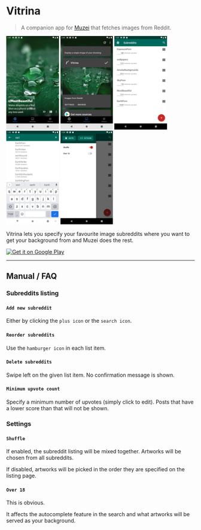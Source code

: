 # Vitrina

> A companion app for [Muzei](https://github.com/romannurik/muzei) that fetches images from Reddit.

<img src="./other/images/screenshot_muzei_main.png" alt="Muzei Main" height="250"/> <img src="./other/images/screenshot_muzei_selector.png" alt="Muzei Selector" height="250"/> <img src="./other/images/screenshot_home.png" alt="Home" height="250"/> <img src="./other/images/screenshot_search.png" alt="Search" height="250"/> <img src="./other/images/screenshot_settings.png" alt="Settings" height="250"/>

Vitrina lets you specify your favourite image subreddits where you want to get your background from and Muzei does the rest.

<a href="https://play.google.com/store/apps/details?id=stoyck.vitrina" target="_blank">
<img src="https://play.google.com/intl/en_us/badges/images/generic/en-play-badge.png" alt="Get it on Google Play" height="90"/></a>

---

## Manual / FAQ

### Subreddits listing

#### `Add new subreddit`

Either by clicking the `plus icon` or the `search icon`.

#### `Reorder subreddits`

Use the `hamburger icon` in each list item.

#### `Delete subreddits`

Swipe left on the given list item. No confirmation message is shown.

#### `Minimum upvote count`

Specify a minimum number of upvotes (simply click to edit). Posts that have a lower score than that will not be shown.

### Settings

#### `Shuffle`

If enabled, the subreddit listing will be mixed together. Artworks will be chosen from all subreddits.

If disabled, artworks will be picked in the order they are specified on the listing page.

#### `Over 18`

This is obvious.

It affects the autocomplete feature in the search and what artworks will be served as your background.
